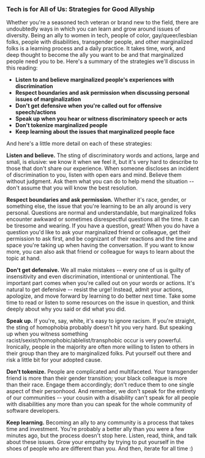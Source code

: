 ### Tech is for All of Us: Strategies for Good Allyship 

Whether you're a seasoned tech veteran or brand new to the field, there are undoubtedly ways in which you can learn and grow around issues of diversity.  Being an ally to women in tech, people of color, gay/queer/lesbian folks, people with disabilities, transgender people, and other marginalized folks is a learning process and a daily practice.  It takes time, work, and deep thought to become the ally you want to be and that marginalized people need you to be.  Here's a summary of the strategies we'll discuss in this reading: 

- **Listen to and believe marginalized people's experiences with discrimination**
- **Respect boundaries and ask permission when discussing personal issues of marginalization**
- **Don't get defensive when you're called out for offensive speech/actions**
- **Speak up when you hear or witness discriminatory speech or acts**
- **Don't tokenize marginalized people**
- **Keep learning about the issues that marginalized people face**

And here's a little more detail on each of these strategies:

**Listen and believe.**  The sting of discriminatory words and actions, large and small, is elusive: we know it when we feel it, but it's very hard to describe to those that don't share our experience.  When someone discloses an incident of discrimination to you, listen with open ears and mind.  Believe them without judgment.  Ask them what you can do to help mend the situation -- don't assume that you will know the best resolution. 

**Respect boundaries and ask permission.**  Whether it's race, gender, or something else, the issue that you're learning to be an ally around is very personal. Questions are normal and understandable, but marginalized folks encounter awkward or sometimes disrespectful questions all the time. It can be tiresome and wearing. If you have a question, great!  When you do have a question you'd like to ask your marginalized friend or colleague, get their permission to ask first, and be cognizant of their reactions and the time and space you're taking up when having the conversation.  If you want to know more, you can also ask that friend or colleague for ways to learn about the topic at hand. 

**Don't get defensive.**  We all make mistakes -- every one of us is guilty of insensitivity and even discrimination, intentional or unintentional.  The important part comes when you're called out on your words or actions.  It's natural to get defensive -- resist the urge!  Instead, admit your actions, apologize, and move forward by learning to do better next time.  Take some time to read or listen to some resources on the issue in question, and think deeply about why you said or did what you did.  

**Speak up.**  If you're, say, white, it's easy to ignore racism.  If you're straight, the sting of homophobia probably doesn't hit you very hard.  But speaking up when you witness something racist/sexist/homophobic/ablelist/transphobic occur is very powerful.  Ironically, people in the majority are often more willing to listen to others in their group than they are to marginalized folks.  Put yourself out there and risk a little bit for your adopted cause.  

**Don't tokenize.**  People are complicated and multifaceted.  Your transgender friend is more than their gender transition; your black colleague is more than their race.  Engage them accordingly; don't reduce them to one single aspect of their personhood.  And remember, we don't speak for the entirety of our communities -- your cousin with a disability can't speak for all people with disabilities any more than you can speak for the whole community of software developers.  

**Keep learning.**  Becoming an ally to any community is a process that takes time and investment.  You're probably a better ally than you were a few minutes ago, but the process doesn't stop here.  Listen, read, think, and talk about these issues.  Grow your empathy by trying to put yourself in the shoes of people who are different than you.  And then, iterate for all time :)  
